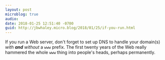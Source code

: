 ```yaml
---
layout: post
microblog: true
audio: 
date: 2018-01-25 12:51:40 -0700
guid: http://jbwhaley.micro.blog/2018/01/25/if-you-run.html
---
```

If you run a Web server, don't forget to set up DNS to handle your domain(s) *with **and** without* a `www` prefix. The first twenty years of the Web really hammered the whole `www` thing into people's heads, perhaps permanently.
